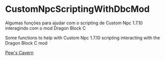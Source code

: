 # CustomNpcScriptingWithDbcMod
Algumas funções para ajudar com o scripting de Custom Npc 1.7.10 interagindo com o mod Dragon Block C 








Some functions to help with Custom Npc 1.7.10 scripting interacting with the Dragon Block C mod

[Pew's Cavern](https://customnpcscripts.com/pew)
